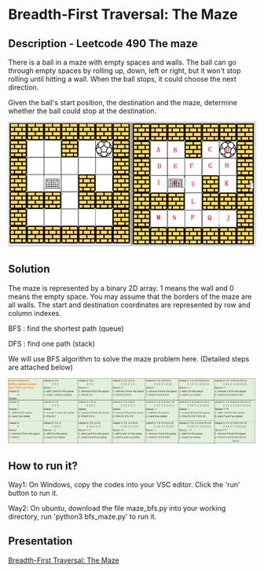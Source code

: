 # Breadth-First Traversal: The Maze
## Description - Leetcode 490 The maze
There is a ball in a maze with empty spaces and walls. The ball can go through empty spaces by rolling up, down, left or right, but it won't stop rolling until hitting a wall. When the ball stops, it could choose the next direction.

Given the ball's start position, the destination and the maze, determine whether the ball could stop at the destination.

![GitHub Logo](bfs_problem.PNG)

## Solution
The maze is represented by a binary 2D array. 1 means the wall and 0 means the empty space. You may assume that the borders of the maze are all walls. The start and destination coordinates are represented by row and column indexes.



BFS : find the shortest path (queue)


DFS : find one path (stack)

We will use BFS algorithm to solve the maze problem here. (Detailed steps are attached below)

![GitHub Logo](bfs_sol.PNG)


## How to run it?
Way1: On Windows, copy the codes into your VSC editor. Click the 'run' button to run it.


Way2: On ubuntu, download the file maze_bfs.py into your working directory, run 'python3 bfs_maze.py' to run it.

## Presentation
[Breadth-First Traversal: The Maze](https://docs.google.com/presentation/d/1IxDKEYZMIFmObrPERAgaAxwmnGNR5qziqgttXQEamWU/edit?usp=sharing)
